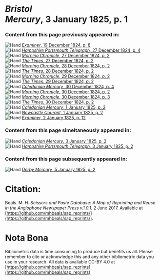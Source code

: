 # *Bristol Mercury*, 3 January 1825, p. 1  
  
### Content from this page previously appeared in:  
![Hand](http://scissorsandpaste.net/wp-content/uploads/2017/06/smallhandpointer.png) [*Examiner*, 19 December 1824, p. 8](https://mhbeals.github.io/sap_html/Examiner/Examiner-19-December-1824-p-8)  
![Hand](http://scissorsandpaste.net/wp-content/uploads/2017/06/smallhandpointer.png) [*Hampshire Portsmouth Telegraph*, 27 December 1824, p. 4](https://mhbeals.github.io/sap_html/Hampshire-Portsmouth-Telegraph/Hampshire-Portsmouth-Telegraph-27-December-1824-p-4)  
![Hand](http://scissorsandpaste.net/wp-content/uploads/2017/06/smallhandpointer.png) [*Morning Chronicle*, 27 December 1824, p. 2](https://mhbeals.github.io/sap_html/Morning-Chronicle/Morning-Chronicle-27-December-1824-p-2)  
![Hand](http://scissorsandpaste.net/wp-content/uploads/2017/06/smallhandpointer.png) [*The Times*, 27 December 1824, p. 2](https://mhbeals.github.io/sap_html/The-Times/The-Times-27-December-1824-p-2)  
![Hand](http://scissorsandpaste.net/wp-content/uploads/2017/06/smallhandpointer.png) [*Morning Chronicle*, 28 December 1824, p. 2](https://mhbeals.github.io/sap_html/Morning-Chronicle/Morning-Chronicle-28-December-1824-p-2)  
![Hand](http://scissorsandpaste.net/wp-content/uploads/2017/06/smallhandpointer.png) [*The Times*, 28 December 1824, p. 2](https://mhbeals.github.io/sap_html/The-Times/The-Times-28-December-1824-p-2)  
![Hand](http://scissorsandpaste.net/wp-content/uploads/2017/06/smallhandpointer.png) [*Morning Chronicle*, 29 December 1824, p. 2](https://mhbeals.github.io/sap_html/Morning-Chronicle/Morning-Chronicle-29-December-1824-p-2)  
![Hand](http://scissorsandpaste.net/wp-content/uploads/2017/06/smallhandpointer.png) [*The Times*, 29 December 1824, p. 2](https://mhbeals.github.io/sap_html/The-Times/The-Times-29-December-1824-p-2)  
![Hand](http://scissorsandpaste.net/wp-content/uploads/2017/06/smallhandpointer.png) [*Caledonian Mercury*, 30 December 1824, p. 4](https://mhbeals.github.io/sap_html/Caledonian-Mercury/Caledonian-Mercury-30-December-1824-p-4)  
![Hand](http://scissorsandpaste.net/wp-content/uploads/2017/06/smallhandpointer.png) [*Morning Chronicle*, 30 December 1824, p. 2](https://mhbeals.github.io/sap_html/Morning-Chronicle/Morning-Chronicle-30-December-1824-p-2)  
![Hand](http://scissorsandpaste.net/wp-content/uploads/2017/06/smallhandpointer.png) [*Morning Chronicle*, 30 December 1824, p. 3](https://mhbeals.github.io/sap_html/Morning-Chronicle/Morning-Chronicle-30-December-1824-p-3)  
![Hand](http://scissorsandpaste.net/wp-content/uploads/2017/06/smallhandpointer.png) [*The Times*, 30 December 1824, p. 2](https://mhbeals.github.io/sap_html/The-Times/The-Times-30-December-1824-p-2)  
![Hand](http://scissorsandpaste.net/wp-content/uploads/2017/06/smallhandpointer.png) [*Caledonian Mercury*, 1 January 1825, p. 2](https://mhbeals.github.io/sap_html/Caledonian-Mercury/Caledonian-Mercury-1-January-1825-p-2)  
![Hand](http://scissorsandpaste.net/wp-content/uploads/2017/06/smallhandpointer.png) [*Newcastle Courant*, 1 January 1825, p. 2](https://mhbeals.github.io/sap_html/Newcastle-Courant/Newcastle-Courant-1-January-1825-p-2)  
![Hand](http://scissorsandpaste.net/wp-content/uploads/2017/06/smallhandpointer.png) [*Examiner*, 2 January 1825, p. 12](https://mhbeals.github.io/sap_html/Examiner/Examiner-2-January-1825-p-12)  
  
### Content from this page simeltaneously appeared in:  
![Hand](http://scissorsandpaste.net/wp-content/uploads/2017/06/smallhandpointer.png) [*Caledonian Mercury*, 3 January 1825, p. 2](https://mhbeals.github.io/sap_html/Caledonian-Mercury/Caledonian-Mercury-3-January-1825-p-2)  
![Hand](http://scissorsandpaste.net/wp-content/uploads/2017/06/smallhandpointer.png) [*Hampshire Portsmouth Telegraph*, 3 January 1825, p. 2](https://mhbeals.github.io/sap_html/Hampshire-Portsmouth-Telegraph/Hampshire-Portsmouth-Telegraph-3-January-1825-p-2)  
  
### Content from this page subsequently appeared in:  
![Hand](http://scissorsandpaste.net/wp-content/uploads/2017/06/smallhandpointer.png) [*Derby Mercury*, 5 January 1825, p. 2](https://mhbeals.github.io/sap_html/Derby-Mercury/Derby-Mercury-5-January-1825-p-2)  


# Citation: 

Beals. M. H. *Scissors and Paste Database: A Map of Reprinting and Reuse in the Anglophone Newspaper Press v.1.0.1.* 2 June 2017. Available at [https://github.com/mhbeals/sap_reprints/](https://github.com/mhbeals/sap_reprints/). 

# Nota Bona

Bibliometric data is time consuming to produce but benefits us all. Please remember to cite or acknowledge this and any other bibliometric data you use in your research. All data is available CC-BY 4.0 at [https://github.com/mhbeals/sap_reprints](https://github.com/mhbeals/sap_reprints)